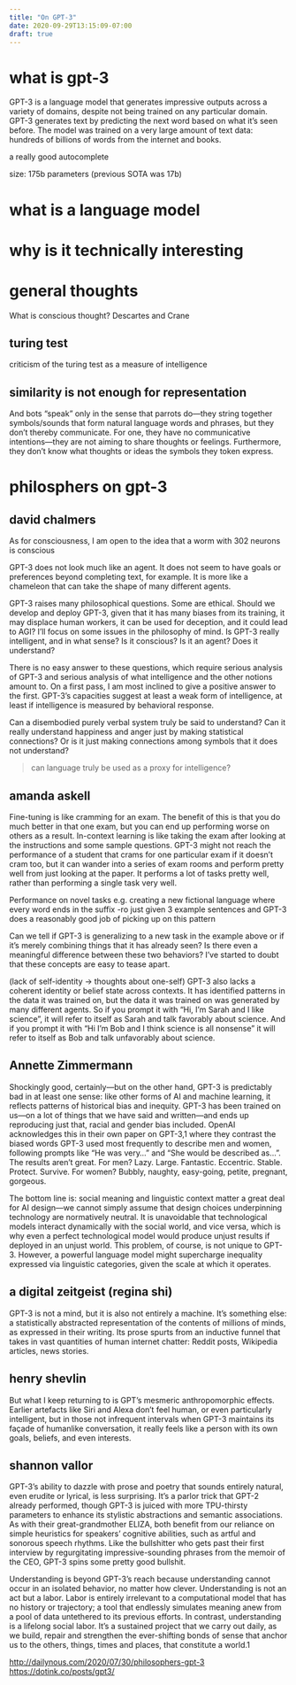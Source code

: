 ```yaml
---
title: "On GPT-3"
date: 2020-09-29T13:15:09-07:00
draft: true
---
```


# what is gpt-3
GPT-3 is a language model that generates impressive outputs across a variety of domains, despite not being trained on any particular domain. GPT-3 generates text by predicting the next word based on what it’s seen before. The model was trained on a very large amount of text data: hundreds of billions of words from the internet and books.

a really good autocomplete

size: 175b parameters (previous SOTA was 17b)

# what is a language model
# why is it technically interesting

# general thoughts
What is conscious thought?
Descartes and Crane

## turing test
criticism of the turing test as a measure of intelligence

## similarity is not enough for representation
And bots “speak” only in the sense that parrots do—they string together symbols/sounds that form natural language words and phrases, but they don’t thereby communicate. For one, they have no communicative intentions—they are not aiming to share thoughts or feelings. Furthermore, they don’t know what thoughts or ideas the symbols they token express.


# philosphers on gpt-3
## david chalmers
As for consciousness, I am open to the idea that a worm with 302 neurons is conscious

GPT-3 does not look much like an agent. It does not seem to have goals or preferences beyond completing text, for example. It is more like a chameleon that can take the shape of many different agents.

GPT-3 raises many philosophical questions. Some are ethical. Should we develop and deploy GPT-3, given that it has many biases from its training, it may displace human workers, it can be used for deception, and it could lead to AGI? I’ll focus on some issues in the philosophy of mind. Is GPT-3 really intelligent, and in what sense? Is it conscious? Is it an agent? Does it understand?

There is no easy answer to these questions, which require serious analysis of GPT-3 and serious analysis of what intelligence and the other notions amount to. On a first pass, I am most inclined to give a positive answer to the first. GPT-3’s capacities suggest at least a weak form of intelligence, at least if intelligence is measured by behavioral response.

Can a disembodied purely verbal system truly be said to understand? Can it really understand happiness and anger just by making statistical connections? Or is it just making connections among symbols that it does not understand?

> can language truly be used as a proxy for intelligence?

## amanda askell
Fine-tuning is like cramming for an exam. The benefit of this is that you do much better in that one exam, but you can end up performing worse on others as a result. In-context learning is like taking the exam after looking at the instructions and some sample questions. GPT-3 might not reach the performance of a student that crams for one particular exam if it doesn’t cram too, but it can wander into a series of exam rooms and perform pretty well from just looking at the paper. It performs a lot of tasks pretty well, rather than performing a single task very well.

Performance on novel tasks
e.g. creating a new fictional language where every word ends in the suffix -ro
just given 3 example sentences and GPT-3 does a reasonably good job of picking up on this pattern

Can we tell if GPT-3 is generalizing to a new task in the example above or if it’s merely combining things that it has already seen? Is there even a meaningful difference between these two behaviors? I’ve started to doubt that these concepts are easy to tease apart.

(lack of self-identity -> thoughts about one-self)
GPT-3 also lacks a coherent identity or belief state across contexts. It has identified patterns in the data it was trained on, but the data it was trained on was generated by many different agents. So if you prompt it with “Hi, I’m Sarah and I like science”, it will refer to itself as Sarah and talk favorably about science. And if you prompt it with “Hi I’m Bob and I think science is all nonsense” it will refer to itself as Bob and talk unfavorably about science.

## Annette Zimmermann
Shockingly good, certainly—but on the other hand, GPT-3 is predictably bad in at least one sense: like other forms of AI and machine learning, it reflects patterns of historical bias and inequity. GPT-3 has been trained on us—on a lot of things that we have said and written—and ends up reproducing just that, racial and gender bias included. OpenAI acknowledges this in their own paper on GPT-3,1 where they contrast the biased words GPT-3 used most frequently to describe men and women, following prompts like “He was very…” and “She would be described as…”. The results aren’t great. For men? Lazy. Large. Fantastic. Eccentric. Stable. Protect. Survive. For women? Bubbly, naughty, easy-going, petite, pregnant, gorgeous.

The bottom line is: social meaning and linguistic context matter a great deal for AI design—we cannot simply assume that design choices underpinning technology are normatively neutral. It is unavoidable that technological models interact dynamically with the social world, and vice versa, which is why even a perfect technological model would produce unjust results if deployed in an unjust world. This problem, of course, is not unique to GPT-3. However, a powerful language model might supercharge inequality expressed via linguistic categories, given the scale at which it operates.

## a digital zeitgeist (regina shi)
GPT-3 is not a mind, but it is also not entirely a machine. It’s something else: a statistically abstracted representation of the contents of millions of minds, as expressed in their writing. Its prose spurts from an inductive funnel that takes in vast quantities of human internet 
chatter: Reddit posts, Wikipedia articles, news stories.

## henry shevlin
But what I keep returning to is GPT’s mesmeric anthropomorphic effects. Earlier artefacts like Siri and Alexa don’t feel human, or even particularly intelligent, but in those not infrequent intervals when GPT-3 maintains its façade of humanlike conversation, it really feels like a person with its own goals, beliefs, and even interests.

## shannon vallor
GPT-3’s ability to dazzle with prose and poetry that sounds entirely natural, even erudite or lyrical, is less surprising. It’s a parlor trick that GPT-2 already performed, though GPT-3 is juiced with more TPU-thirsty parameters to enhance its stylistic abstractions and semantic associations. As with their great-grandmother ELIZA, both benefit from our reliance on simple heuristics for speakers’ cognitive abilities, such as artful and sonorous speech rhythms. Like the bullshitter who gets past their first interview by regurgitating impressive-sounding phrases from the memoir of the CEO, GPT-3 spins some pretty good bullshit.

Understanding is beyond GPT-3’s reach because understanding cannot occur in an isolated behavior, no matter how clever. Understanding is not an act but a labor. Labor is entirely irrelevant to a computational model that has no history or trajectory; a tool that endlessly simulates meaning anew from a pool of data untethered to its previous efforts. In contrast, understanding is a lifelong social labor. It’s a sustained project that we carry out daily, as we build, repair and strengthen the ever-shifting bonds of sense that anchor us to the others, things, times and places, that constitute a world.1

http://dailynous.com/2020/07/30/philosophers-gpt-3
https://dotink.co/posts/gpt3/